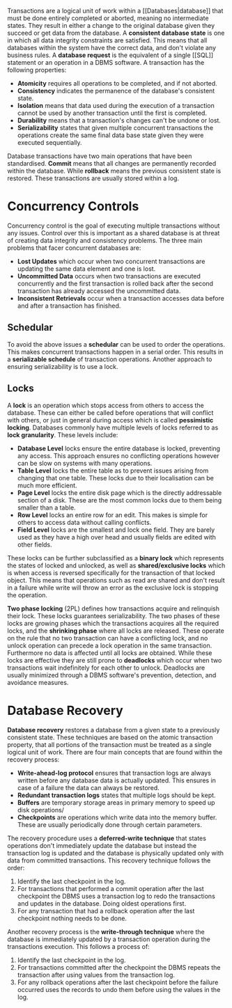 Transactions are a logical unit of work within a [[Databases|database]] that must be done entirely completed or aborted, meaning no intermediate states. They result in either a change to the original database given they succeed or get data from the database. A **consistent database state** is one in which all data integrity constraints are satisfied. This means that all databases within the system have the correct data, and don't violate any business rules. A **database request** is the equivalent of a single [[SQL]] statement or an operation in a DBMS software. A transaction has the following properties:
- **Atomicity** requires all operations to be completed, and if not aborted.
- **Consistency** indicates the permanence of the database's consistent state.
- **Isolation** means that data used during the execution of a transaction cannot be used by another transaction until the first is completed.
 - **Durability** means that a transaction's changes can't be undone or lost.
 - **Serializability** states that given multiple concurrent transactions the operations create the same final data base state given they were executed sequentially.

Database transactions have two main operations that have been standardised. **Commit** means that all changes are permanently recorded within the database. While **rollback** means the previous consistent state is restored. These transactions are usually stored within a log.

# Concurrency Controls
Concurrency control is the goal of executing multiple transactions without any issues. Control over this is important as a shared database is at threat of creating data integrity and consistency problems. The three main problems that facer concurrent databases are:
- **Lost Updates** which occur when two concurrent transactions are updating the same data element and one is lost.
- **Uncommitted Data** occurs when two transactions are executed concurrently and the first transaction is rolled back after the second transaction has already accessed the uncommitted data.
- **Inconsistent Retrievals** occur when a transaction accesses data before and after a transaction has finished.

## Schedular
To avoid the above issues a **schedular** can be used to order the operations. This makes concurrent transactions happen in a serial order. This results in a **serializable schedule** of transaction operations. Another approach to ensuring serializability is to use a lock.

## Locks
A **lock** is an operation which stops access from others to access the database. These can either be called before operations that will conflict with others, or just in general during access which is called **pessimistic locking**. Databases commonly have multiple levels of locks referred to as **lock granularity**. These levels include:
- **Database Level** locks ensure the entire database is locked, preventing any access. This approach ensures no conflicting operations however can be slow on systems with many operations.
- **Table Level** locks the entire table as to prevent issues arising from changing that one table. These locks due to their localisation can be much more efficient.
- **Page Level** locks the entire disk page which is the directly addressable section of a disk. These are the most common locks due to them being smaller than a table.
- **Row Level** locks an entire row for an edit. This makes is simple for others to access data without calling conflicts.
- **Field Level** locks are the smallest and lock one field. They are barely used as they have a high over head and usually fields are edited with other fields.

These locks can be further subclassified as a **binary lock** which represents the states of locked and unlocked, as well as **shared/exclusive locks** which is when access is reversed specifically for the transaction of that locked object. This means that operations such as read are shared and don't result in a failure while write will throw an error as the exclusive lock is stopping the operation.

**Two phase locking** (2PL) defines how transactions acquire and relinquish their lock. These locks guarantees serializability. The two phases of these locks are growing phases which the transactions acquires all the required locks, and the **shrinking phase** where all locks are released. These operate on the rule that no two transaction can have a conflicting lock, and no unlock operation can precede a lock operation in the same transaction. Furthermore no data is affected until all locks are obtained. While these locks are effective they are still prone to **deadlocks** which occur when two transactions wait indefinitely for each other to unlock. Deadlocks are usually minimized through a DBMS software's prevention, detection, and avoidance measures.

# Database Recovery
**Database recovery** restores a database from a given state to a previously consistent state. These techniques are based on the atomic transaction property, that all portions of the transaction must be treated as a single logical unit of work. There are four main concepts that are found within the recovery process:
- **Write-ahead-log protocol** ensures that transaction logs are always written before any database data is actually updated. This ensures in case of a failure the data can always be restored.
- **Redundant transaction logs** states that multiple logs should be kept.
- **Buffers** are temporary storage areas in primary memory to speed up disk operations/
- **Checkpoints** are operations which write data into the memory buffer. These are usually periodically done through certain parameters.

The recovery procedure uses a **deferred-write technique** that states operations don't immediately update the database but instead the transaction log is updated and the database is physically updated only with data from committed transactions. This recovery technique follows the order:
1. Identify the last checkpoint in the log.
2. For transactions that performed a commit operation after the last checkpoint the DBMS uses a transaction log to redo the transactions and updates in the database. Doing oldest operations first.
3. For any transaction that had a rollback operation after the last checkpoint nothing needs to be done.

Another recovery process is the **write-through technique** where the database is immediately updated by a transaction operation during the transactions execution. This follows a process of:
1. Identify the last checkpoint in the log.
2. For transactions committed after the checkpoint the DBMS repeats the transaction after using values from the transaction log.
3. For any rollback operations after the last checkpoint before the failure occurred uses the records to undo them before using the values in the log.
